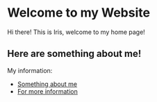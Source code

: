 # Welcome to my Website
Hi there! This is Iris, welcome to my home page!

## Here are something about me!
My information:
* [Something about me](https://punctual-begonia-1v65gg.mysxl.cn)
* [For more information](homepage.md)
